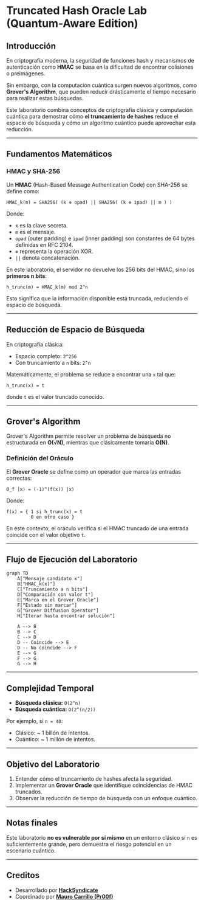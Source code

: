 # Truncated Hash Oracle Lab (Quantum-Aware Edition)

## Introducción

En criptografía moderna, la seguridad de funciones hash y mecanismos de autenticación como **HMAC** se basa en la dificultad de encontrar colisiones o preimágenes.

Sin embargo, con la computación cuántica surgen nuevos algoritmos, como **Grover's Algorithm**, que pueden reducir drásticamente el tiempo necesario para realizar estas búsquedas.

Este laboratorio combina conceptos de criptografía clásica y computación cuántica para demostrar cómo **el truncamiento de hashes** reduce el espacio de búsqueda y cómo un algoritmo cuántico puede aprovechar esta reducción.

---

## Fundamentos Matemáticos

### HMAC y SHA-256

Un **HMAC** (Hash-Based Message Authentication Code) con SHA-256 se define como:

```
HMAC_k(m) = SHA256( (k ⊕ opad) || SHA256( (k ⊕ ipad) || m ) )
```

Donde:
- `k` es la clave secreta.
- `m` es el mensaje.
- `opad` (outer padding) e `ipad` (inner padding) son constantes de 64 bytes definidas en RFC 2104.
- `⊕` representa la operación XOR.
- `||` denota concatenación.

En este laboratorio, el servidor no devuelve los 256 bits del HMAC, sino los **primeros n bits**:

```
h_trunc(m) = HMAC_k(m) mod 2^n
```

Esto significa que la información disponible está truncada, reduciendo el espacio de búsqueda.

---

## Reducción de Espacio de Búsqueda

En criptografía clásica:
- Espacio completo: `2^256`
- Con truncamiento a `n` bits: `2^n`

Matemáticamente, el problema se reduce a encontrar una `x` tal que:

```
h_trunc(x) = t
```

donde `t` es el valor truncado conocido.

---

## Grover's Algorithm

Grover's Algorithm permite resolver un problema de búsqueda no estructurada en **O(√N)**, mientras que clásicamente tomaría **O(N)**.

### Definición del Oráculo

El **Grover Oracle** se define como un operador que marca las entradas correctas:

```
O_f |x⟩ = (-1)^(f(x)) |x⟩
```

Donde:
```
f(x) = { 1 si h_trunc(x) = t
         0 en otro caso }
```

En este contexto, el oráculo verifica si el HMAC truncado de una entrada coincide con el valor objetivo `t`.

---

## Flujo de Ejecución del Laboratorio

```mermaid
graph TD
    A["Mensaje candidato x"]
    B["HMAC_k(x)"]
    C["Truncamiento a n bits"]
    D["Comparación con valor t"]
    E["Marca en el Grover Oracle"]
    F["Estado sin marcar"]
    G["Grover Diffusion Operator"]
    H["Iterar hasta encontrar solución"]

    A --> B
    B --> C
    C --> D
    D -- Coincide --> E
    D -- No coincide --> F
    E --> G
    F --> G
    G --> H
```

---

## Complejidad Temporal

- **Búsqueda clásica:** `O(2^n)`
- **Búsqueda cuántica:** `O(2^(n/2))`

Por ejemplo, si `n = 40`:
- Clásico: ~ 1 billón de intentos.
- Cuántico: ~ 1 millón de intentos.

---

## Objetivo del Laboratorio

1. Entender cómo el truncamiento de hashes afecta la seguridad.
2. Implementar un **Grover Oracle** que identifique coincidencias de HMAC truncados.
3. Observar la reducción de tiempo de búsqueda con un enfoque cuántico.

---

## Notas finales

Este laboratorio **no es vulnerable por sí mismo** en un entorno clásico si `n` es suficientemente grande, pero demuestra el riesgo potencial en un escenario cuántico.

---
## Creditos

- Desarrollado por [**HackSyndicate**](https://www.hacksyndicate.xyz)  
- Coordinado por [**Mauro Carrillo (Pr00f)**](https://www.linkedin.com/in/mauro-carrillo-7a326a208)
